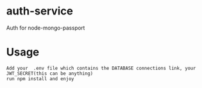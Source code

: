# auth-service
Auth for node-mongo-passport

# Usage

```
Add your  .env file which contains the DATABASE connections link, your JWT_SECRET(this can be anything)
run npm install and enjoy
```




